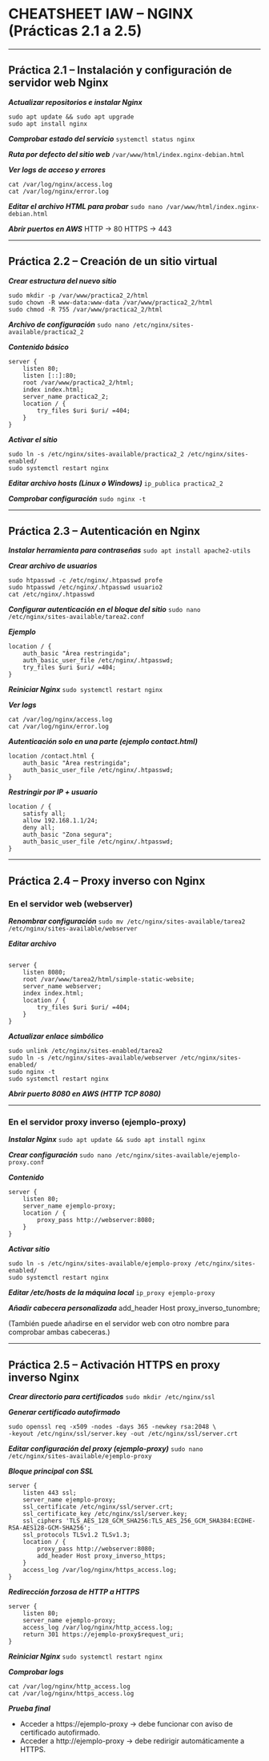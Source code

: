 # CHEATSHEET IAW – NGINX (Prácticas 2.1 a 2.5)

---

## Práctica 2.1 – Instalación y configuración de servidor web Nginx

***Actualizar repositorios e instalar Nginx***
```
sudo apt update && sudo apt upgrade
sudo apt install nginx
```
***Comprobar estado del servicio***
```systemctl status nginx```

***Ruta por defecto del sitio web***
```/var/www/html/index.nginx-debian.html```

***Ver logs de acceso y errores***
```
cat /var/log/nginx/access.log
cat /var/log/nginx/error.log
```

***Editar el archivo HTML para probar***
```sudo nano /var/www/html/index.nginx-debian.html```

***Abrir puertos en AWS***
HTTP → 80
HTTPS → 443

---

## Práctica 2.2 – Creación de un sitio virtual

***Crear estructura del nuevo sitio***
```
sudo mkdir -p /var/www/practica2_2/html
sudo chown -R www-data:www-data /var/www/practica2_2/html
sudo chmod -R 755 /var/www/practica2_2/html
```

***Archivo de configuración***
```sudo nano /etc/nginx/sites-available/practica2_2```

***Contenido básico***
```
server {
    listen 80;
    listen [::]:80;
    root /var/www/practica2_2/html;
    index index.html;
    server_name practica2_2;
    location / {
        try_files $uri $uri/ =404;
    }
}
```

***Activar el sitio***
```
sudo ln -s /etc/nginx/sites-available/practica2_2 /etc/nginx/sites-enabled/
sudo systemctl restart nginx
```

***Editar archivo hosts (Linux o Windows)***
```ip_publica practica2_2```

***Comprobar configuración***
```sudo nginx -t```

---

## Práctica 2.3 – Autenticación en Nginx

***Instalar herramienta para contraseñas***
```sudo apt install apache2-utils```

***Crear archivo de usuarios***
```
sudo htpasswd -c /etc/nginx/.htpasswd profe
sudo htpasswd /etc/nginx/.htpasswd usuario2
cat /etc/nginx/.htpasswd
```

***Configurar autenticación en el bloque del sitio***
```sudo nano /etc/nginx/sites-available/tarea2.conf```

***Ejemplo***
```
location / {
    auth_basic "Área restringida";
    auth_basic_user_file /etc/nginx/.htpasswd;
    try_files $uri $uri/ =404;
}
```

***Reiniciar Nginx***
```sudo systemctl restart nginx```

***Ver logs***
```
cat /var/log/nginx/access.log
cat /var/log/nginx/error.log
```

***Autenticación solo en una parte (ejemplo contact.html)***
```
location /contact.html {
    auth_basic "Área restringida";
    auth_basic_user_file /etc/nginx/.htpasswd;
}
```

***Restringir por IP + usuario***
```
location / {
    satisfy all;
    allow 192.168.1.1/24;
    deny all;
    auth_basic "Zona segura";
    auth_basic_user_file /etc/nginx/.htpasswd;
}
```
---

## Práctica 2.4 – Proxy inverso con Nginx

### En el servidor web (webserver)

***Renombrar configuración***
```sudo mv /etc/nginx/sites-available/tarea2 /etc/nginx/sites-available/webserver```

***Editar archivo***
```

server {
    listen 8080;
    root /var/www/tarea2/html/simple-static-website;
    server_name webserver;
    index index.html;
    location / {
        try_files $uri $uri/ =404;
    }
}
```

***Actualizar enlace simbólico***
```
sudo unlink /etc/nginx/sites-enabled/tarea2
sudo ln -s /etc/nginx/sites-available/webserver /etc/nginx/sites-enabled/
sudo nginx -t
sudo systemctl restart nginx
```
***Abrir puerto 8080 en AWS (HTTP TCP 8080)***

---

### En el servidor proxy inverso (ejemplo-proxy)

***Instalar Nginx***
```sudo apt update && sudo apt install nginx```

***Crear configuración***
```sudo nano /etc/nginx/sites-available/ejemplo-proxy.conf```

***Contenido***
```
server {
    listen 80;
    server_name ejemplo-proxy;
    location / {
        proxy_pass http://webserver:8080;
    }
}
```


***Activar sitio***
```
sudo ln -s /etc/nginx/sites-available/ejemplo-proxy /etc/nginx/sites-enabled/
sudo systemctl restart nginx
```

***Editar /etc/hosts de la máquina local***
```ip_proxy ejemplo-proxy```

***Añadir cabecera personalizada***
add_header Host proxy_inverso_tunombre;

(También puede añadirse en el servidor web con otro nombre para comprobar ambas cabeceras.)

---

## Práctica 2.5 – Activación HTTPS en proxy inverso Nginx

***Crear directorio para certificados***
```sudo mkdir /etc/nginx/ssl```

***Generar certificado autofirmado***
```
sudo openssl req -x509 -nodes -days 365 -newkey rsa:2048 \
-keyout /etc/nginx/ssl/server.key -out /etc/nginx/ssl/server.crt
```

***Editar configuración del proxy (ejemplo-proxy)***
```sudo nano /etc/nginx/sites-available/ejemplo-proxy```

***Bloque principal con SSL***
```
server {
    listen 443 ssl;
    server_name ejemplo-proxy;
    ssl_certificate /etc/nginx/ssl/server.crt;
    ssl_certificate_key /etc/nginx/ssl/server.key;
    ssl_ciphers 'TLS_AES_128_GCM_SHA256:TLS_AES_256_GCM_SHA384:ECDHE-RSA-AES128-GCM-SHA256';
    ssl_protocols TLSv1.2 TLSv1.3;
    location / {
        proxy_pass http://webserver:8080;
        add_header Host proxy_inverso_https;
    }
    access_log /var/log/nginx/https_access.log;
}
```

***Redirección forzosa de HTTP a HTTPS***
```
server {
    listen 80;
    server_name ejemplo-proxy;
    access_log /var/log/nginx/http_access.log;
    return 301 https://ejemplo-proxy$request_uri;
}
```

***Reiniciar Nginx***
```sudo systemctl restart nginx```

***Comprobar logs***
```
cat /var/log/nginx/http_access.log
cat /var/log/nginx/https_access.log
```

***Prueba final***
- Acceder a https://ejemplo-proxy → debe funcionar con aviso de certificado autofirmado.
- Acceder a http://ejemplo-proxy → debe redirigir automáticamente a HTTPS.

